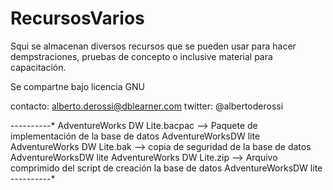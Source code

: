 # RecursosVarios
Squi se almacenan diversos recursos que se pueden usar para hacer dempstraciones, pruebas de concepto o inclusive material para capacitación.

Se compartne bajo licencia GNU

contacto: alberto.derossi@dblearner.com
twitter: @albertoderossi

--*-*-*-*-*-*-*-*-*
AdventureWorks DW Lite.bacpac	--> Paquete de implementación de la base de datos AdventureWorksDW lite
AdventureWorks DW Lite.bak	--> copia de seguridad de la base de datos AdventureWorksDW lite
AdventureWorks DW Lite.zip	--> Arquivo comprimido del script de creación la base de datos AdventureWorksDW lite
--*-*-*-*-*-*-*-*-*
